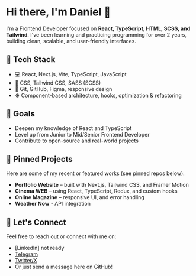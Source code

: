 # Hi there, I'm Daniel 👋

I'm a Frontend Developer focused on **React, TypeScript, HTML, SCSS, and Tailwind**. I've been learning and practicing programming for over 2 years, building clean, scalable, and user-friendly interfaces.

## 🚀 Tech Stack

- 💻 React, Next.js, Vite, TypeScript, JavaScript  
- 🎨 CSS, Tailwind CSS, SASS (SCSS)  
- 🧠 Git, GitHub, Figma, responsive design  
- ⚙️ Component-based architecture, hooks, optimization & refactoring  

## 🎯 Goals

- Deepen my knowledge of React and TypeScript  
- Level up from Junior to Mid/Senior Frontend Developer  
- Contribute to open-source and real-world projects  

## 📌 Pinned Projects

Here are some of my recent or featured works (see pinned repos below):  
- **Portfolio Website** – built with Next.js, Tailwind CSS, and Framer Motion  
- **Cinema WEB** – using React, TypeScript, Redux, and custom hooks  
- **Online Magazine** – responsive UI, and error handling
- **Weather Now** - API integration

## 🤝 Let's Connect

Feel free to reach out or connect with me on:

- [LinkedIn] not ready
- [Telegram](https://t.me/TSXplorer)  
- [Twitter/X](https://twitter.com/VartanovDaniel)  
- Or just send a message here on GitHub!

